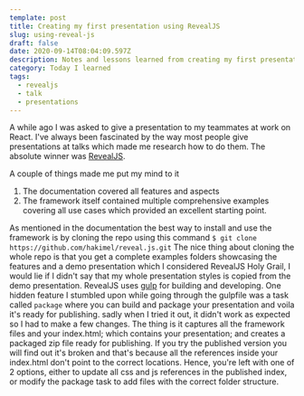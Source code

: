 ```yaml
---
template: post
title: Creating my first presentation using RevealJS
slug: using-reveal-js
draft: false
date: 2020-09-14T08:04:09.597Z
description: Notes and lessons learned from creating my first presentation with RevealJS
category: Today I learned
tags:
  - revealjs
  - talk
  - presentations
---
```

A while ago I was asked to give a presentation to my teammates at work on React. I've always been fascinated by the way most people give presentations at talks which made me research how to do them. The absolute winner was [RevealJS](https://revealjs.com/). 

A couple of things made me put my mind to it

1. The documentation covered all features and aspects 
2. The framework itself contained multiple comprehensive examples covering all use cases which provided an excellent starting point.

As mentioned in the documentation the best way to install and use the framework is by cloning the repo using this command 
`$ git clone https://github.com/hakimel/reveal.js.git`
The nice thing about cloning the whole repo is that you get a complete examples folders showcasing the features and a demo presentation which I considered RevealJS Holy Grail, I would lie if I didn't say that my whole presentation styles is copied from the demo presentation. 
RevealJS uses [gulp](https://gulpjs.com/) for building and developing.
One hidden feature I stumbled upon while going through the gulpfile was a task called `package` where you can build and package your presentation and voila it's ready for publishing. sadly when I tried it out, it didn't work as expected so I had to make a few changes. The thing is it captures all the framework files and your index.html; which contains your presentation; and creates a packaged zip file ready for publishing. If you try the published version you will find out it's broken and that's because all the references inside your index.html don't point to the correct locations. Hence, you're left with one of 2 options, either to update all css and js references in the published index, or modify the package task to add files with the correct folder structure.